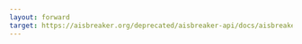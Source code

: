 ```yaml
---
layout: forward
target: https://aisbreaker.org/deprecated/aisbreaker-api/docs/aisbreaker-client-api
---
```

